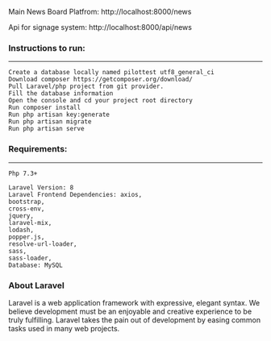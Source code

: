 Main News Board Platfrom: http://localhost:8000/news

Api for signage system: http://localhost:8000/api/news

### Instructions to run:
<hr />

    Create a database locally named pilottest utf8_general_ci
    Download composer https://getcomposer.org/download/
    Pull Laravel/php project from git provider.
    Fill the database information
    Open the console and cd your project root directory
    Run composer install
    Run php artisan key:generate
    Run php artisan migrate
    Run php artisan serve


### Requirements: 
<hr />

    Php 7.3+

    Laravel Version: 8
    Laravel Frontend Dependencies: axios,
    bootstrap,
    cross-env,
    jquery,
    laravel-mix,
    lodash,
    popper.js,
    resolve-url-loader,
    sass,
    sass-loader,
    Database: MySQL


### About Laravel

Laravel is a web application framework with expressive, elegant syntax. We believe development must be an enjoyable and creative experience to be truly fulfilling. Laravel takes the pain out of development by easing common tasks used in many web projects.




